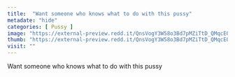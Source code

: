 ```yaml
---
title:  "Want someone who knows what to do with this pussy"
metadate: "hide"
categories: [ Pussy ]
image: "https://external-preview.redd.it/QnsVogY3W58o3Bd7pMZiTtD_QMqcEO3jMtuVSncQRaA.jpg?auto=webp&s=c6dfa1caaa384debaaedb96447112ddd1a053e85"
thumb: "https://external-preview.redd.it/QnsVogY3W58o3Bd7pMZiTtD_QMqcEO3jMtuVSncQRaA.jpg?width=640&crop=smart&auto=webp&s=dfc0479898cce4f30109fe3189fa7269cf983403"
visit: ""
---
```

Want someone who knows what to do with this pussy
